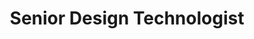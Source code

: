 ---
title: Senior Design Technologist
team: Design Systems
organization: Indeed
tenure: 2018 - Present
tags: experience
description:
  - Hired to lead transition of the Design System from Engineering to UX. Coordinated with Engineering to ensure a smooth handover of code ownership, support process, and institutional knowledge.
  - Conducted qualitative research with internal UX and Engineering users around the globe to understand the pain points of the design system and created the system architecture of our new theme-aware and composable React-based Design System.
  - Technical architect and project lead for the next generation Design System documentation website. This is a GatsbyJS and Wordpress hybrid which provides self-service support for the Design System to our users across all product disciplines. Provided ongoing project management and mentorship to junior developers maintaining and improving the website.
  - Led an advocacy campaign for Inclusive Terminology as a founding member of the internal Documentation Guild. This generated organization-wide impact, including over 100 Closed tickets as teams across the product organization updated terminology usage.
---